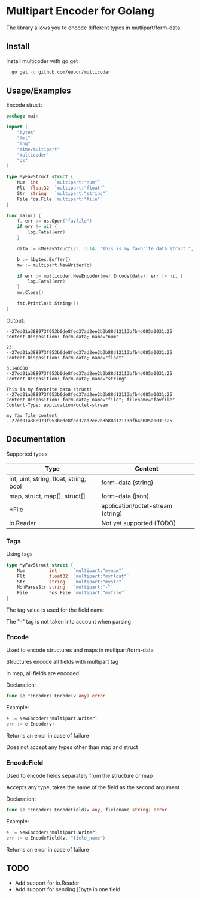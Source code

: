 # Multipart Encoder for Golang

The library allows you to encode different types in mutlipart/form-data 
## Install

Install multicoder with go get

```bash
  go get -u github.com/eebor/multicoder
```
    
## Usage/Examples

Encode struct: 
```go
package main

import (
	"bytes"
	"fmt"
	"log"
	"mime/multipart"
	"multicoder"
	"os"
)

type MyFavStruct struct {
	Num  int      `multipart:"num"`
	Flt  float32  `multipart:"float"`
	Str  string   `multipart:"string"`
	File *os.File `multipart:"file"`
}

func main() {
	f, err := os.Open("favfile")
	if err != nil {
		log.Fatal(err)
	}

	data := &MyFavStruct{23, 3.14, "This is my favorite data struct!", f}

	b := &bytes.Buffer{}
	mw := multipart.NewWriter(b)

	if err := multicoder.NewEncoder(mw).Encode(data); err != nil {
		log.Fatal(err)
	}
	mw.Close()

	fmt.Println(b.String())
}

```
Output:

```
--27ed01a388973f953b0de8fed37ad2ee2b3b88d12113bfb4d085a0031c25
Content-Disposition: form-data; name="num"

23
--27ed01a388973f953b0de8fed37ad2ee2b3b88d12113bfb4d085a0031c25
Content-Disposition: form-data; name="float"

3.140000
--27ed01a388973f953b0de8fed37ad2ee2b3b88d12113bfb4d085a0031c25
Content-Disposition: form-data; name="string"

This is my favorite data struct!
--27ed01a388973f953b0de8fed37ad2ee2b3b88d12113bfb4d085a0031c25
Content-Disposition: form-data; name="file"; filename="favfile"
Content-Type: application/octet-stream

my fav file content
--27ed01a388973f953b0de8fed37ad2ee2b3b88d12113bfb4d085a0031c25--
```

## Documentation

Supported types

| Type  | Content |
| ------------- | ------------- |
| int, uint, string, float, string, bool | form-data (string)  |
| map, struct, map[], struct[]  | form-data (json)  |
| *File  | application/octet-stream (string)  |
| io.Reader | Not yet supported (TODO)  |



### Tags

Using tags

```go
type MyFavStruct struct {
	Num         int      `multipart:"mynum"`
	Flt         float32  `multipart:"myfloat"`
	Str         string   `multipart:"mystr"`
	NonParseStr string   `multipart:"-"`
	File        *os.File `multipart:"myfile"`
}
```

The tag value is used for the field name

The "-" tag is not taken into account when parsing

### Encode 

Used to encode structures and maps in mutlipart/form-data 

Structures encode all fields with multipart tag

In map, all fields are encoded

Declaration:
```go
func (e *Encoder) Encode(v any) error
```

Example:

```go
e := NewEncoder(*multipart.Writer)
err := e.Encode(v)
```

Returns an error in case of failure

Does not accept any types other than map and struct
### EncodeField

Used to encode fields separately from the structure or map

Accepts any type, takes the name of the field as the second argument 

Declaration:
```go
func (e *Encoder) EncodeField(v any, fieldname string) error
```

Example:

```go
e := NewEncoder(*multipart.Writer)
err := e.EncodeField(v, "field_name")
```

Returns an error in case of failure

## TODO

- Add support for io.Reader
- Add support for sending []byte in one field 

